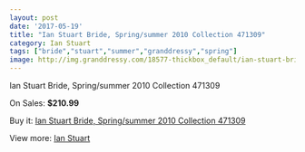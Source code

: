 ```yaml
---
layout: post
date: '2017-05-19'
title: "Ian Stuart Bride, Spring/summer 2010 Collection 471309"
category: Ian Stuart
tags: ["bride","stuart","summer","granddressy","spring"]
image: http://img.granddressy.com/18577-thickbox_default/ian-stuart-bride-spring-summer-2010-collection-471309.jpg
---
```

Ian Stuart Bride, Spring/summer 2010 Collection 471309

On Sales: **$210.99**
<a href="https://www.granddressy.com/en/ian-stuart/17560-ian-stuart-bride-spring-summer-2010-collection-471309.html"><amp-img layout="responsive" width="600" height="600" src="//img.granddressy.com/18577-thickbox_default/ian-stuart-bride-spring-summer-2010-collection-471309.jpg" alt="Ian Stuart Bride, Spring/summer 2010 Collection 471309 0" /></a>

Buy it: [Ian Stuart Bride, Spring/summer 2010 Collection 471309](https://www.granddressy.com/en/ian-stuart/17560-ian-stuart-bride-spring-summer-2010-collection-471309.html "Ian Stuart Bride, Spring/summer 2010 Collection 471309")

View more: [Ian Stuart](https://www.granddressy.com/en/123-ian-stuart "Ian Stuart")